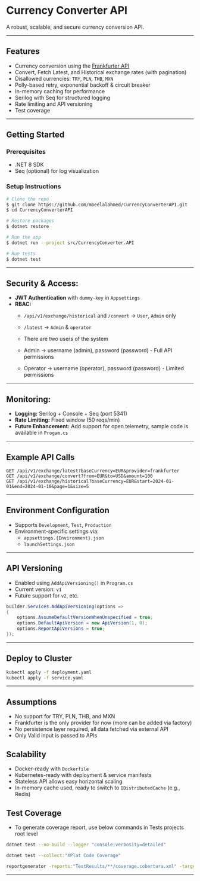 ﻿# Currency Converter API
A robust, scalable, and secure currency conversion API.

---

## Features

- Currency conversion using the [Frankfurter API](https://www.frankfurter.app/)
- Convert, Fetch Latest, and Historical exchange rates (with pagination)
- Disallowed currencies: `TRY`, `PLN`, `THB`, `MXN`
- Polly-based retry, exponential backoff & circuit breaker
- In-memory caching for performance
- Serilog with Seq for structured logging
- Rate limiting and API versioning
- Test coverage

---

## Getting Started

### Prerequisites
- .NET 8 SDK
- Seq (optional) for log visualization

### Setup Instructions
```bash
# Clone the repo
$ git clone https://github.com/mbeelalahmed/CurrencyConverterAPI.git
$ cd CurrencyConverterAPI

# Restore packages
$ dotnet restore

# Run the app
$ dotnet run --project src/CurrencyConverter.API

# Run tests
$ dotnet test
```

---

## Security & Access:
- **JWT Authentication** with `dummy-key` in `Appsettings`
- **RBAC:**
  - `/api/v1/exchange/historical` and `/convert` → `User`, `Admin` only
  - `/latest` → `Admin` & `operator`

  - There are two users of the system
  - Admin -> username (admin), password (password) - Full API permissions           
  - Operator -> username (operator), password (password) - Limited permissions

---

## Monitoring:
- **Logging:** Serilog + Console + Seq (port 5341)
- **Rate Limiting:** Fixed window (50 reqs/min)
- **Future Enhancement:** Add support for open telemetry, sample code is available in ```Progam.cs```

---

## Example API Calls
```http
GET /api/v1/exchange/latest?baseCurrency=EUR&provider=frankfurter
GET /api/v1/exchange/convert?from=EUR&to=USD&amount=100
GET /api/v1/exchange/historical?baseCurrency=EUR&start=2024-01-01&end=2024-01-10&page=1&size=5
```

---

## Environment Configuration
- Supports `Development`, `Test`, `Production`
- Environment-specific settings via:
  - `appsettings.{Environment}.json`
  - `launchSettings.json`

---

## API Versioning
- Enabled using `AddApiVersioning()` in `Program.cs`
- Current version: `v1`
- Future support for `v2`, etc.

```csharp
builder.Services.AddApiVersioning(options =>
{
    options.AssumeDefaultVersionWhenUnspecified = true;
    options.DefaultApiVersion = new ApiVersion(1, 0);
    options.ReportApiVersions = true;
});
```

---

## Deploy to Cluster
```bash
kubectl apply -f deployment.yaml
kubectl apply -f service.yaml
```

---

## Assumptions
- No support for TRY, PLN, THB, and MXN
- Frankfurter is the only provider for now (more can be added via factory)
- No persistence layer required, all data fetched via external API
- Only Valid input is passed to APIs

## Scalability
- Docker-ready with `Dockerfile`
- Kubernetes-ready with deployment & service manifests
- Stateless API allows easy horizontal scaling
- In-memory cache used, ready to switch to `IDistributedCache` (e.g., Redis)

## Test Coverage
- To generate coverage report, use below commands in Tests projects root level
```bash
dotnet test --no-build --logger "console;verbosity=detailed"

dotnet test --collect:"XPlat Code Coverage"

reportgenerator -reports:"TestResults/**/coverage.cobertura.xml" -targetdir:"coverage-report" -reporttypes:Html
```

---